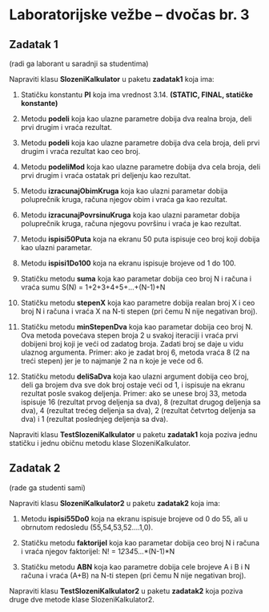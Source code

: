 # Laboratorijske vežbe – dvočas br. 3

## Zadatak 1
(radi ga laborant u saradnji sa studentima)

Napraviti klasu **SlozeniKalkulator** u paketu **zadatak1** koja ima:

1. Statičku konstantu **PI** koja ima vrednost 3.14. **(STATIC, FINAL, statičke konstante)**

2. Metodu **podeli** koja kao ulazne parametre dobija dva realna broja, deli prvi drugim i vraća rezultat.

3. Metodu **podeli** koja kao ulazne parametre dobija dva cela broja, deli prvi drugim i vraća rezultat kao ceo broj. 

4. Metodu **podeliMod** koja kao ulazne parametre dobija dva cela broja, deli prvi drugim i vraća ostatak pri deljenju kao rezultat.

5. Metodu **izracunajObimKruga** koja kao ulazni parametar dobija poluprečnik kruga, računa njegov obim i vraća ga kao rezultat.

6. Metodu **izracunajPovrsinuKruga** koja kao ulazni parametar dobija poluprečnik kruga, računa njegovu površinu i vraća je kao rezultat.

7. Metodu **ispisi50Puta** koja na ekranu 50 puta ispisuje ceo broj koji dobija kao ulazni parametar. 

8. Metodu **ispisi1Do100** koja na ekranu ispisuje brojeve od 1 do 100. 

9. Statičku metodu **suma** koja kao parametar dobija ceo broj N i računa i vraća sumu S(N) = 1+2+3+4+5+...+(N-1)+N 

10. Statičku metodu **stepenX** koja kao parametre dobija realan broj X i ceo broj N i računa i vraća X na N-ti stepen (pri čemu N nije negativan broj).

11. Statičku metodu **minStepenDva** koja kao parametar dobija ceo broj N. Ova metoda povećava stepen broja 2 u svakoj iteraciji i vraća prvi dobijeni broj koji je veći od zadatog broja. Zadati broj se daje u vidu ulaznog argumenta.
Primer: ako je zadat broj 6, metoda vraća 8 (2 na treći stepen) jer je to najmanje 2 na n koje je veće od 6.

12. Statičku metodu **deliSaDva** koja kao ulazni argument dobija ceo broj, deli ga brojem dva sve dok broj ostaje veći od 1, i ispisuje na ekranu rezultat posle svakog deljenja. Primer: ako se unese broj 33, metoda ispisuje 16 (rezultat prvog deljenja sa dva), 8 (rezultat drugog deljenja sa dva), 4 (rezultat trećeg deljenja sa dva), 2 (rezultat četvrtog deljenja sa dva) i 1 (rezultat poslednjeg deljenja sa dva).

Napraviti klasu **TestSlozeniKalkulator** u paketu **zadatak1** koja poziva jednu statičku i jednu običnu metodu klase SlozeniKalkulator.


## Zadatak 2
(rade ga studenti sami)

Napraviti klasu **SlozeniKalkulator2** u paketu **zadatak2** koja ima:

1. Metodu **ispisi55Do0** koja na ekranu ispisuje brojeve od 0 do 55, ali u obrnutom redosledu (55,54,53,52....1,0).

2. Statičku metodu **faktorijel** koja kao parametar dobija ceo broj N i računa i vraća njegov faktorijel:  N! = 1*2*3*4*5...*(N-1)*N

3. Statičku metodu **ABN** koja kao parametre dobija cele brojeve A i B i N računa i vraća (A+B) na N-ti stepen (pri čemu N nije negativan broj).

Napraviti klasu **TestSlozeniKalkulator2** u paketu **zadatak2** koja poziva druge dve metode klase SlozeniKalkulator2.
